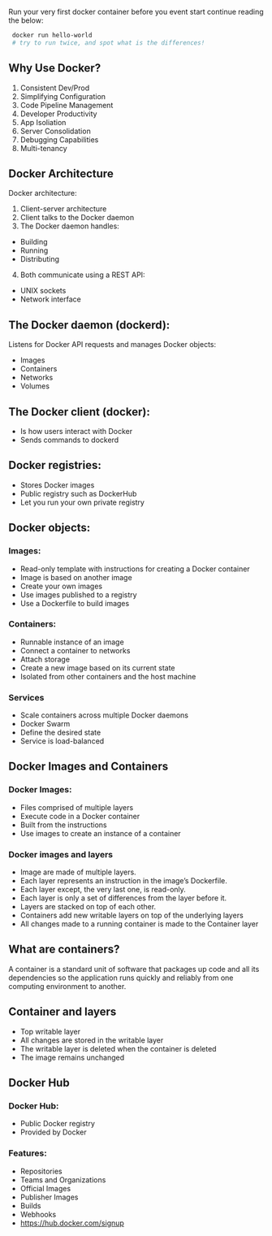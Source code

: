 Run your very first docker container before you event start continue reading the below:
```bash
 docker run hello-world
 # try to run twice, and spot what is the differences!
```

## Why Use Docker?
 1. Consistent Dev/Prod 
 2. Simplifying Configuration
 3. Code Pipeline Management
 4. Developer Productivity
 5. App Isoliation
 6. Server Consolidation
 7. Debugging Capabilities
 8. Multi-tenancy

## Docker Architecture
Docker architecture:
1. Client-server architecture
2. Client talks to the Docker daemon
3. The Docker daemon handles:
 - Building
 - Running
 - Distributing
4. Both communicate using a REST API:
 - UNIX sockets
 - Network interface

## The Docker daemon (dockerd):
Listens for Docker API requests and manages Docker objects:
 - Images
 - Containers
 - Networks
 - Volumes

## The Docker client (docker):
 - Is how users interact with Docker
 - Sends commands to dockerd
 
## Docker registries:
 - Stores Docker images
 - Public registry such as DockerHub
 - Let you run your own private registry

## Docker objects:
 ### Images:
 - Read-only template with instructions for creating a Docker container 
 - Image is based on another image
 - Create your own images
 - Use images published to a registry
 - Use a Dockerfile to build images
 ### Containers:
 - Runnable instance of an image
 - Connect a container to networks
 - Attach storage
 - Create a new image based on its current state
 - Isolated from other containers and the host machine
 ### Services
 - Scale containers across multiple Docker daemons
 - Docker Swarm
 - Define the desired state
 - Service is load-balanced
 
 
## Docker Images and Containers

### Docker Images:
- Files comprised of multiple layers
- Execute code in a Docker container
- Built from the instructions
- Use images to create an instance of a container

### Docker images and layers

- Image are made of multiple layers.
- Each layer represents an instruction in the image’s Dockerfile.
- Each layer except, the very last one, is read-only.
- Each layer is only a set of differences from the layer before it.
- Layers are stacked on top of each other.
- Containers add new writable layers on top of the underlying layers
- All changes made to a running container is made to the Container layer

## What are containers?

A container is a standard unit of software that packages up code and all its dependencies so the application runs quickly and reliably from one computing environment to another.

## Container and layers

- Top writable layer
- All changes are stored in the writable layer
- The writable layer is deleted when the container is deleted
- The image remains unchanged

## Docker Hub

### Docker Hub:
- Public Docker registry
- Provided by Docker

### Features:
- Repositories
- Teams and Organizations
- Official Images
- Publisher Images
- Builds
- Webhooks
- https://hub.docker.com/signup
 
